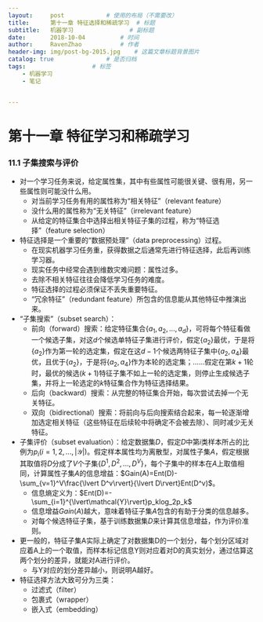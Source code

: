 ```yaml
---
layout:     post  			# 使用的布局（不需要改）
title:      第十一章 特征选择和稀疏学习	# 标题 
subtitle:   机器学习    			# 副标题
date:       2018-10-04			# 时间
author:     RavenZhao	 		# 作者
header-img: img/post-bg-2015.jpg 	# 这篇文章标题背景图片
catalog: true 				# 是否归档
tags:					# 标签
    - 机器学习
    - 笔记


---
```


# 第十一章 特征学习和稀疏学习

### 11.1 子集搜索与评价

- 对一个学习任务来说，给定属性集，其中有些属性可能很关键、很有用，另一些属性则可能没什么用。
	- 对当前学习任务有用的属性称为“相关特征”（relevant feature）
	- 没什么用的属性称为“无关特征”（irrelevant feature）
	- 从给定的特征集合中选择出相关特征子集的过程，称为“特征选择”（feature selection）
- 特征选择是一个重要的“数据预处理”（data preprocessing）过程。
	- 在现实机器学习任务重，获得数据之后通常先进行特征选择，此后再训练学习器。
	- 现实任务中经常会遇到维数灾难问题：属性过多。
	- 去除不相关特征往往会降低学习任务的难度。
	- 特征选择的过程必须保证不丢失重要特征。
	- “冗余特征”（redundant feature）所包含的信息能从其他特征中推演出来。
- “子集搜索”（subset search）：
	- 前向（forward）搜索：给定特征集合$\{a_1,a_2,...,a_d\}$，可将每个特征看做一个候选子集，对这$d$个候选单特征子集进行评价，假定$\{a_2\}$最优，于是将$\{a_2\}$作为第一轮的选定集，假定在这$d-1$个候选两特征子集中$\{a_2,a_4\}$最优，且优于$\{a_2\}$，于是将$\{a_2,a_4\}$作为本轮的选定集；……假定在第$k+1$轮时，最优的候选$(k+1)$特征子集不如上一轮的选定集，则停止生成候选子集，并将上一轮选定的$k$特征集合作为特征选择结果。
	- 后向（backward）搜索：从完整的特征集合开始，每次尝试去掉一个无关特征。
	- 双向（bidirectional）搜索：将前向与后向搜索结合起来，每一轮逐渐增加选定相关特征（这些特征在后续轮中将确定不会被去除）、同时减少无关特征。
- 子集评价（subset evaluation）：给定数据集$D$，假定$D$中第$i$类样本所占的比例为$p_i(i=1,2,...,\lvert \mathcal{Y} \rvert)$。假定样本属性均为离散型，对属性子集$A$，假定根据其取值将$D$分成了$V$个子集$\{D^1,D^2,...,D^V\}$，每个子集中的样本在$A$上取值相同，计算属性子集$A$的信息增益：$Gain(A)=Ent(D)-\sum_{v=1}^V\frac{\lvert D^v\rvert}{\lvert D\rvert}Ent(D^v)$。
	- 信息熵定义为：$Ent(D)=-\sum_{i=1}^{\lvert\mathcal{Y}\rvert}p_klog_2p_k$
	- 信息增益$Gain(A)$越大，意味着特征子集$A$包含的有助于分类的信息越多。
	- 对每个候选特征子集，基于训练数据集$D$来计算其信息增益，作为评价准则。
- 更一般的，特征子集A实际上确定了对数据集D的一个划分，每个划分区域对应着A上的一个取值，而样本标记信息Y则对应着对D的真实划分，通过估算这两个划分的差异，就能对A进行评价。
	- 与Y对应的划分差异越小，则说明A越好。
- 特征选择方法大致可分为三类：
	- 过滤式（filter）
	- 包裹式（wrapper）
	- 嵌入式（embedding）